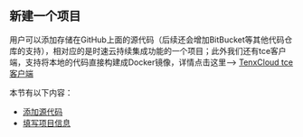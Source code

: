 ## 新建一个项目
用户可以添加存储在GitHub上面的源代码（后续还会增加BitBucket等其他代码仓库的支持），相对应的是时速云持续集成功能的一个项目；此外我们还有tce客户端，支持将本地的代码直接构建成Docker镜像，详情点击这里--> [TenxCloud tce 客户端](../client/README.md)

本节有以下内容：
 * [添加源代码](project-listcoderepo.md)
 * [填写项目信息](project-fill.md)
